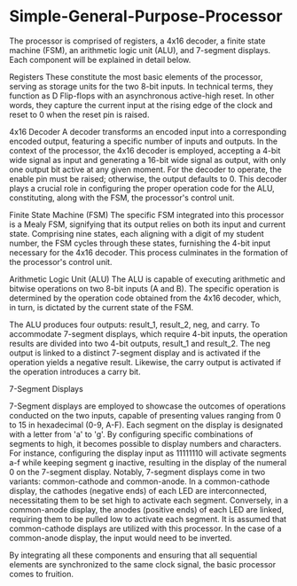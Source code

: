 # Simple-General-Purpose-Processor

The processor is comprised of registers, a 4x16 decoder, a finite state machine (FSM), an arithmetic logic unit (ALU), and 7-segment displays. Each component will be explained in detail below.

Registers
These constitute the most basic elements of the processor, serving as storage units for the two 8-bit inputs. In technical terms, they function as D Flip-flops with an asynchronous active-high reset. In other words, they capture the current input at the rising edge of the clock and reset to 0 when the reset pin is raised.

4x16 Decoder
A decoder transforms an encoded input into a corresponding encoded output, featuring a specific number of inputs and outputs. In the context of the processor, the 4x16 decoder is employed, accepting a 4-bit wide signal as input and generating a 16-bit wide signal as output, with only one output bit active at any given moment. For the decoder to operate, the enable pin must be raised; otherwise, the output defaults to 0. This decoder plays a crucial role in configuring the proper operation code for the ALU, constituting, along with the FSM, the processor's control unit.

Finite State Machine (FSM)
The specific FSM integrated into this processor is a Mealy FSM, signifying that its output relies on both its input and current state. Comprising nine states, each aligning with a digit of my student number, the FSM cycles through these states, furnishing the 4-bit input necessary for the 4x16 decoder. This process culminates in the formation of the processor's control unit.

Arithmetic Logic Unit (ALU)
The ALU is capable of executing arithmetic and bitwise operations on two 8-bit inputs (A and B). The specific operation is determined by the operation code obtained from the 4x16 decoder, which, in turn, is dictated by the current state of the FSM.

The ALU produces four outputs: result_1, result_2, neg, and carry. To accommodate 7-segment displays, which require 4-bit inputs, the operation results are divided into two 4-bit outputs, result_1 and result_2. The neg output is linked to a distinct 7-segment display and is activated if the operation yields a negative result. Likewise, the carry output is activated if the operation introduces a carry bit.

7-Segment Displays

7-Segment displays are employed to showcase the outcomes of operations conducted on the two inputs, capable of presenting values ranging from 0 to 15 in hexadecimal (0-9, A-F). Each segment on the display is designated with a letter from 'a' to 'g'. By configuring specific combinations of segments to high, it becomes possible to display numbers and characters. For instance, configuring the display input as 11111110 will activate segments a-f while keeping segment g inactive, resulting in the display of the numeral 0 on the 7-segment display. Notably, 7-segment displays come in two variants: common-cathode and common-anode. In a common-cathode display, the cathodes (negative ends) of each LED are interconnected, necessitating them to be set high to activate each segment. Conversely, in a common-anode display, the anodes (positive ends) of each LED are linked, requiring them to be pulled low to activate each segment. It is assumed that common-cathode displays are utilized with this processor. In the case of a common-anode display, the input would need to be inverted.

By integrating all these components and ensuring that all sequential elements are synchronized to the same clock signal, the basic processor comes to fruition.
